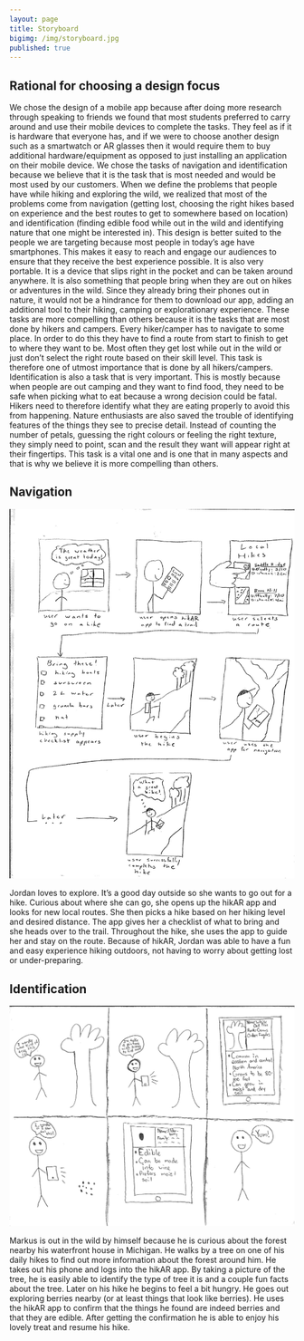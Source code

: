 ```yaml
---
layout: page
title: Storyboard
bigimg: /img/storyboard.jpg
published: true
---
```


## Rational for choosing a design focus

We chose the design of a mobile app because after doing more research through speaking to friends we found that most students preferred to carry around and use their mobile devices to complete the tasks. They feel as if it is hardware that everyone has, and if we were to choose another design such as a smartwatch or AR glasses then it would require them to buy additional hardware/equipment as opposed to just installing an application on their mobile device. We chose the tasks of navigation and identification because we believe that it is the task that is most needed and would be most used by our customers. When we define the problems that people have while hiking and exploring the wild, we realized that most of the problems come from navigation (getting lost, choosing the right hikes based on experience and the best routes to get to somewhere based on location) and identification (finding edible food while out in the wild and identifying nature that one might be interested in). This design is better suited to the people we are targeting because most people in today’s age have smartphones. This makes it easy to reach and engage our audiences to ensure that they receive the best experience possible. It is also very portable. It is a device that slips right in the pocket and can be taken around anywhere. It is also something that people bring when they are out on hikes or adventures in the wild. Since they already bring their phones out in nature, it would not be a hindrance for them to download our app, adding an additional tool to their hiking, camping or explorationary experience. These tasks are more compelling than others because it is the tasks that are most done by hikers and campers. Every hiker/camper has to navigate to some place. In order to do this they have to find a route from start to finish to get to where they want to be. Most often they get lost while out in the wild or just don’t select the right route based on their skill level. This task is therefore one of utmost importance that is done by all hikers/campers. Identification is also a task that is very important. This is mostly because when people are out camping and they want to find food, they need to be safe when picking what to eat because a wrong decision could be fatal. Hikers need to therefore identify what they are eating properly to avoid this from happening. Nature enthusiasts are also saved the trouble of identifying features of the things they see to precise detail. Instead of counting the number of petals, guessing the right colours or feeling the right texture, they simply need to point, scan and the result they want will appear right at their fingertips. This task is a vital one and is one that in many aspects and that is why we believe it is more compelling than others. 

## Navigation

![Navigation](/img/storyboard_nav.jpg)

Jordan loves to explore. It’s a good day outside so she wants to go out for a hike. Curious about where she can go, she opens up the hikAR app and looks for new local routes. She then picks a hike based on her hiking level and desired distance. The app gives her a checklist of what to bring and she heads over to the trail. Throughout the hike, she uses the app to guide her and stay on the route. Because of hikAR, Jordan was able to have a fun and easy experience hiking outdoors, not having to worry about getting lost or under-preparing. 

## Identification

![Identification](/img/storyboard_id.jpg)

Markus is out in the wild by himself because he is curious about the forest nearby his waterfront house in Michigan. He walks by a tree on one of his daily hikes to find out more information about the forest around him. He takes out his phone and logs into the hikAR app. By taking a picture of the tree, he is easily able to identify the type of tree it is and a couple fun facts about the tree. Later on his hike he begins to feel a bit hungry. He goes out exploring berries nearby (or at least things that look like berries). He uses the hikAR app to confirm that the things he found are indeed berries and that they are edible. After getting the confirmation he is able to enjoy his lovely treat and resume his hike.
